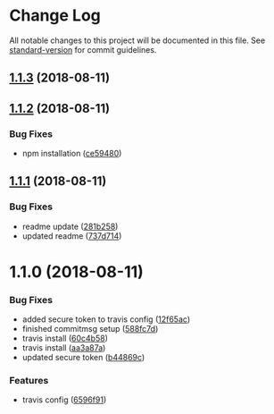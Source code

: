 # Change Log

All notable changes to this project will be documented in this file. See [standard-version](https://github.com/conventional-changelog/standard-version) for commit guidelines.

<a name="1.1.3"></a>
## [1.1.3](https://github.com/basics/blueprint-npm-module/compare/v1.1.2...v1.1.3) (2018-08-11)



<a name="1.1.2"></a>
## [1.1.2](https://github.com/basics/blueprint-npm-module/compare/v1.1.1...v1.1.2) (2018-08-11)


### Bug Fixes

* npm installation ([ce59480](https://github.com/basics/blueprint-npm-module/commit/ce59480))



<a name="1.1.1"></a>
## [1.1.1](https://github.com/basics/blueprint-npm-module/compare/v1.1.0...v1.1.1) (2018-08-11)


### Bug Fixes

* readme update ([281b258](https://github.com/basics/blueprint-npm-module/commit/281b258))
* updated readme ([737d714](https://github.com/basics/blueprint-npm-module/commit/737d714))



<a name="1.1.0"></a>
# 1.1.0 (2018-08-11)


### Bug Fixes

* added secure token to travis config ([12f65ac](https://github.com/basics/blueprint-npm-module/commit/12f65ac))
* finished commitmsg setup ([588fc7d](https://github.com/basics/blueprint-npm-module/commit/588fc7d))
* travis install ([60c4b58](https://github.com/basics/blueprint-npm-module/commit/60c4b58))
* travis install ([aa3a87a](https://github.com/basics/blueprint-npm-module/commit/aa3a87a))
* updated secure token ([b44869c](https://github.com/basics/blueprint-npm-module/commit/b44869c))


### Features

* travis config ([6596f91](https://github.com/basics/blueprint-npm-module/commit/6596f91))
